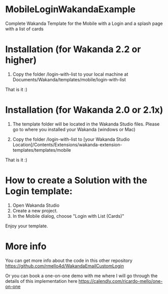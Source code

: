 # MobileLoginWakandaExample
Complete Wakanda Template for the Mobile with a Login and a splash page with a list of cards


# Installation (for Wakanda 2.2 or higher)

1. Copy the folder /login-with-list to your local machine at Documents/Wakanda/templates/mobile/login-with-list

That is it :) 



# Installation (for Wakanda 2.0 or 2.1x)

1. The template folder will be located in the Wakanda Studio files. Please go to where you installed your Wakanda (windows or Mac)

2. Copy the folder /login-with-list to 
[your Wakanda Studio Location]/Contents/Extensions/wakanda-extension-templates/templates/mobile

That is it :) 



# How to create a Solution with the Login template:

1. Open Wakanda Studio
2. Create a new project. 
3. In the Mobile dialog, choose "Login with List (Cards)" 
 
Enjoy your template. 


# More info
You can get more info about the code in this other repository https://github.com/rmello4d/WakandaEmailCustomLogin

Or you can book a one-on-one demo with me where I will go through the details of this implementation here https://calendly.com/ricardo-mello/one-on-one


